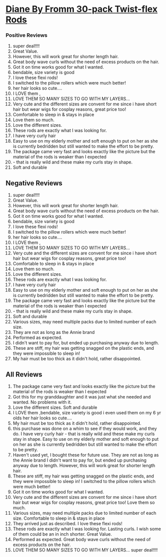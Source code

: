 # [Diane By Fromm 30-pack Twist-flex Rods](https://products.checkmycream.com/products/Diane-By-Fromm-30-pack-Twist-flex-Rods.html)

### Positive Reviews

<ol>
      <li>super deal!!!!</li>
      <li>Great Value.</li>
      <li>However, this will work great for shorter length hair.</li>
      <li>Great body wave curls without the need of excess products on the hair.</li>
      <li>Got it on time works good for what I wanted.</li>
      <li>bendable, size variety is good</li>
      <li>I love these flexi rods!</li>
      <li>I switched to the pillow rollers which were much better!</li>
      <li>her hair looks so cute....</li>
      <li>I LOVE them ,</li>
      <li>LOVE THEM SO MANY SIZES TO GO WITH MY LAYERS...</li>
      <li>Very cute and the different sizes are convent for me since i have short hair but wear wigs for cosplay reasons, great price too!</li>
      <li>Comfortable to sleep in &amp; stays in place</li>
      <li>Love them so much.</li>
      <li>Love the different sizes.</li>
      <li>These rods are exactly what I was looking for.  </li>
      <li>I have very curly hair</li>
      <li>Easy to use on my elderly mother and soft enough to put on her as she is currently bedridden but still wanted to make the effort to be pretty.</li>
      <li>The package came very fast and looks exactly like the picture but the material of the rods is weaker than I expected</li>
      <li>- that is really wild and these make my curls stay in shape.</li>
      <li>Soft and durable</li>
</ol>


<h2>Negative Reviews</h2>
<ol>
<li> super deal!!!!</li>
<li> Great Value.</li>
<li> However, this will work great for shorter length hair.</li>
<li> Great body wave curls without the need of excess products on the hair.</li>
<li> Got it on time works good for what I wanted.</li>
<li> bendable, size variety is good</li>
<li> I love these flexi rods!</li>
<li> I switched to the pillow rollers which were much better!</li>
<li> her hair looks so cute....</li>
<li> I LOVE them ,</li>
<li> LOVE THEM SO MANY SIZES TO GO WITH MY LAYERS...</li>
<li> Very cute and the different sizes are convent for me since i have short hair but wear wigs for cosplay reasons, great price too!</li>
<li> Comfortable to sleep in &amp; stays in place</li>
<li> Love them so much.</li>
<li> Love the different sizes.</li>
<li> These rods are exactly what I was looking for.  </li>
<li> I have very curly hair</li>
<li> Easy to use on my elderly mother and soft enough to put on her as she is currently bedridden but still wanted to make the effort to be pretty.</li>
<li> The package came very fast and looks exactly like the picture but the material of the rods is weaker than I expected</li>
<li> - that is really wild and these make my curls stay in shape.</li>
<li> Soft and durable</li>
<li> Various sizes, may need multiple packs due to limited number of each size.</li>
<li> They are not as long as the Annie brand</li>
<li> Performed as expected.  </li>
<li> I didn&#x27;t want to pay for, but ended up purchasing anyway due to length.  </li>
<li> These are stiff, my hair was getting snagged on the plastic ends, and they were impossible to sleep in!</li>
<li> My hair must be too thick as it didn&#x27;t hold, rather disappointed.</li>
</ol>

<h2>All Reviews</h2>

<ol>
    <li> The package came very fast and looks exactly like the picture but the material of the rods is weaker than I expected</li>
    <li> Got this for my granddaughter and it was just what she needed and wanted.  No problems with it.</li>
    <li> Love the different sizes. Soft and durable</li>
    <li> I LOVE them ,bendable, size variety is good i even used them on my 6 yr olds her hair looks so cute....</li>
    <li> My hair must be too thick as it didn&#x27;t hold, rather disappointed.</li>
    <li> this purchase was done on a whim to see if they would work, and they do.  I have very curly hair - that is really wild and these make my curls stay in shape. Easy to use on my elderly mother and soft enough to put on her as she is currently bedridden but still wanted to make the effort to be pretty.</li>
    <li> Haven&#x27;t used yet, I bought these for future use.  They are not as long as the Annie brand I didn&#x27;t want to pay for, but ended up purchasing anyway due to length.  However, this will work great for shorter length hair.</li>
    <li> These are stiff, my hair was getting snagged on the plastic ends, and they were impossible to sleep in! I switched to the pillow rollers which were much better!</li>
    <li> Got it on time works good for what I wanted.</li>
    <li> Very cute and the different sizes are convent for me since i have short hair but wear wigs for cosplay reasons, great price too! Love them so much.</li>
    <li> Various sizes, may need multiple packs due to limited number of each size. Comfortable to sleep in &amp; stays in place</li>
    <li> They arrived just as described. I love these flexi rods!</li>
    <li> These rods are exactly what I was looking for.  Lasting curls. I wish some of them could be an in inch shorter. Great Value.</li>
    <li> Performed as expected.  Great body wave curls without the need of excess products on the hair.</li>
    <li> LOVE THEM SO MANY SIZES TO GO WITH MY LAYERS... super deal!!!!</li>
</ol>




